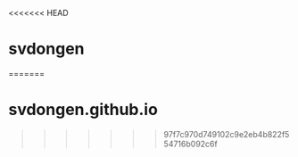 <<<<<<< HEAD
# svdongen
=======
# svdongen.github.io
>>>>>>> 97f7c970d749102c9e2eb4b822f554716b092c6f
